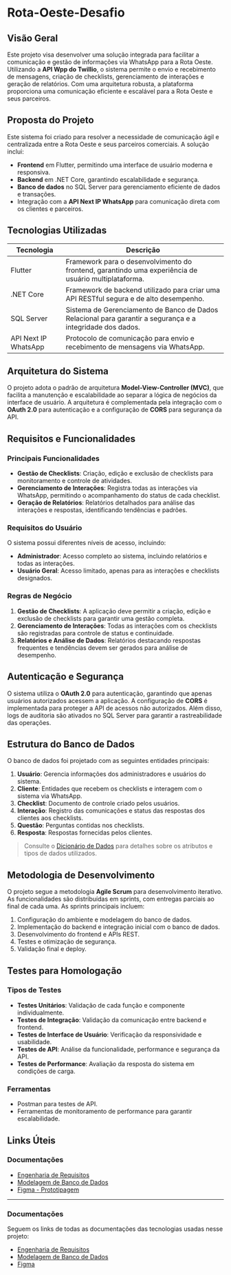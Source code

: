 # Rota-Oeste-Desafio

## Visão Geral

Este projeto visa desenvolver uma solução integrada para facilitar a comunicação e gestão de informações via WhatsApp para a Rota Oeste. Utilizando a **API Wpp do Twillio**, o sistema permite o envio e recebimento de mensagens, criação de checklists, gerenciamento de interações e geração de relatórios. Com uma arquitetura robusta, a plataforma proporciona uma comunicação eficiente e escalável para a Rota Oeste e seus parceiros.

## Proposta do Projeto

Este sistema foi criado para resolver a necessidade de comunicação ágil e centralizada entre a Rota Oeste e seus parceiros comerciais. A solução inclui:

- **Frontend** em Flutter, permitindo uma interface de usuário moderna e responsiva.
- **Backend** em .NET Core, garantindo escalabilidade e segurança.
- **Banco de dados** no SQL Server para gerenciamento eficiente de dados e transações.
- Integração com a **API Next IP WhatsApp** para comunicação direta com os clientes e parceiros.

## Tecnologias Utilizadas

| Tecnologia    | Descrição                                                                                       |
|---------------|-------------------------------------------------------------------------------------------------|
| Flutter       | Framework para o desenvolvimento do frontend, garantindo uma experiência de usuário multiplataforma. |
| .NET Core     | Framework de backend utilizado para criar uma API RESTful segura e de alto desempenho.          |
| SQL Server    | Sistema de Gerenciamento de Banco de Dados Relacional para garantir a segurança e a integridade dos dados. |
| API Next IP WhatsApp | Protocolo de comunicação para envio e recebimento de mensagens via WhatsApp.                  |

## Arquitetura do Sistema

O projeto adota o padrão de arquitetura **Model-View-Controller (MVC)**, que facilita a manutenção e escalabilidade ao separar a lógica de negócios da interface de usuário. A arquitetura é complementada pela integração com o **OAuth 2.0** para autenticação e a configuração de **CORS** para segurança da API.

## Requisitos e Funcionalidades

### Principais Funcionalidades

- **Gestão de Checklists**: Criação, edição e exclusão de checklists para monitoramento e controle de atividades.
- **Gerenciamento de Interações**: Registra todas as interações via WhatsApp, permitindo o acompanhamento do status de cada checklist.
- **Geração de Relatórios**: Relatórios detalhados para análise das interações e respostas, identificando tendências e padrões.
  
### Requisitos do Usuário

O sistema possui diferentes níveis de acesso, incluindo:

- **Administrador**: Acesso completo ao sistema, incluindo relatórios e todas as interações.
- **Usuário Geral**: Acesso limitado, apenas para as interações e checklists designados.

### Regras de Negócio

1. **Gestão de Checklists**: A aplicação deve permitir a criação, edição e exclusão de checklists para garantir uma gestão completa.
2. **Gerenciamento de Interações**: Todas as interações com os checklists são registradas para controle de status e continuidade.
3. **Relatórios e Análise de Dados**: Relatórios destacando respostas frequentes e tendências devem ser gerados para análise de desempenho.

## Autenticação e Segurança

O sistema utiliza o **OAuth 2.0** para autenticação, garantindo que apenas usuários autorizados acessem a aplicação. A configuração de **CORS** é implementada para proteger a API de acessos não autorizados. Além disso, logs de auditoria são ativados no SQL Server para garantir a rastreabilidade das operações.

## Estrutura do Banco de Dados

O banco de dados foi projetado com as seguintes entidades principais:

1. **Usuário**: Gerencia informações dos administradores e usuários do sistema.
2. **Cliente**: Entidades que recebem os checklists e interagem com o sistema via WhatsApp.
3. **Checklist**: Documento de controle criado pelos usuários.
4. **Interação**: Registro das comunicações e status das respostas dos clientes aos checklists.
5. **Questão**: Perguntas contidas nos checklists.
6. **Resposta**: Respostas fornecidas pelos clientes.

> Consulte o [Dicionário de Dados](https://pt.overleaf.com/read/vdwdjvqvtwwr#5cba88) para detalhes sobre os atributos e tipos de dados utilizados.

## Metodologia de Desenvolvimento

O projeto segue a metodologia **Agile Scrum** para desenvolvimento iterativo. As funcionalidades são distribuídas em sprints, com entregas parciais ao final de cada uma. As sprints principais incluem:

1. Configuração do ambiente e modelagem do banco de dados.
2. Implementação do backend e integração inicial com o banco de dados.
3. Desenvolvimento do frontend e APIs REST.
4. Testes e otimização de segurança.
5. Validação final e deploy.

## Testes para Homologação

### Tipos de Testes

- **Testes Unitários**: Validação de cada função e componente individualmente.
- **Testes de Integração**: Validação da comunicação entre backend e frontend.
- **Testes de Interface de Usuário**: Verificação da responsividade e usabilidade.
- **Testes de API**: Análise da funcionalidade, performance e segurança da API.
- **Testes de Performance**: Avaliação da resposta do sistema em condições de carga.

### Ferramentas

- Postman para testes de API.
- Ferramentas de monitoramento de performance para garantir escalabilidade.

## Links Úteis

### Documentações

- [Engenharia de Requisitos](https://pt.overleaf.com/read/frtcrbrscwgs#5915a5)
- [Modelagem de Banco de Dados](https://pt.overleaf.com/read/vdwdjvqvtwwr#5cba88)
- [Figma - Prototipagem](https://www.figma.com/design/nwaVccYxXjauVKnK2g10S5/Prototipagem---Desafio-da-Rota-Oeste?node-id=0-1&t=mXpimYtfWCtENctq-1)

---


### Documentações

Seguem os links de todas as documentações das tecnologias usadas nesse projeto:

- [Engenharia de Requisitos](https://pt.overleaf.com/read/frtcrbrscwgs#5915a5)
- [Modelagem de Banco de Dados](https://pt.overleaf.com/read/vdwdjvqvtwwr#5cba88)
- [Figma](https://www.figma.com/design/nwaVccYxXjauVKnK2g10S5/Prototipagem---Desafio-da-Rota-Oeste?node-id=0-1&t=mXpimYtfWCtENctq-1)
